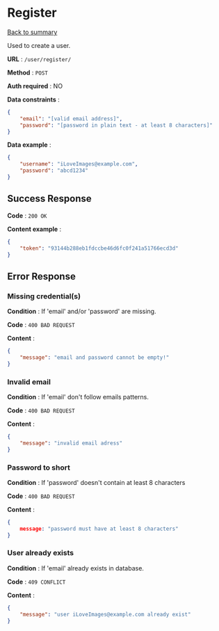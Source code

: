 # Register

[Back to summary](../../README.md)  

Used to create a user.

**URL** : `/user/register/`

**Method** : `POST`

**Auth required** : NO

**Data constraints** :

```json
{
    "email": "[valid email address]",
    "password": "[password in plain text - at least 8 characters]"
}
```

**Data example** :

```json
{
    "username": "iLoveImages@example.com",
    "password": "abcd1234"
}
```

## Success Response

**Code** : `200 OK`

**Content example** :

```json
{
    "token": "93144b288eb1fdccbe46d6fc0f241a51766ecd3d"
}
```

## Error Response

### Missing credential(s)

**Condition** : If 'email' and/or 'password' are missing.

**Code** : `400 BAD REQUEST`

**Content** :

```json
{
    "message": "email and password cannot be empty!"
}
```

### Invalid email

**Condition** : If 'email' don't follow emails patterns.

**Code** : `400 BAD REQUEST`

**Content** :

```json
{
    "message": "invalid email adress"
}
```

### Password to short

**Condition** : If 'password' doesn't contain at least 8 characters

**Code** : `400 BAD REQUEST`

**Content** :

```json
{
    message: "password must have at least 8 characters"
}
```

### User already exists

**Condition** : If 'email' already exists in database.

**Code** : `409 CONFLICT`

**Content** :

```json
{
    "message": "user iLoveImages@example.com already exist"
}
```
